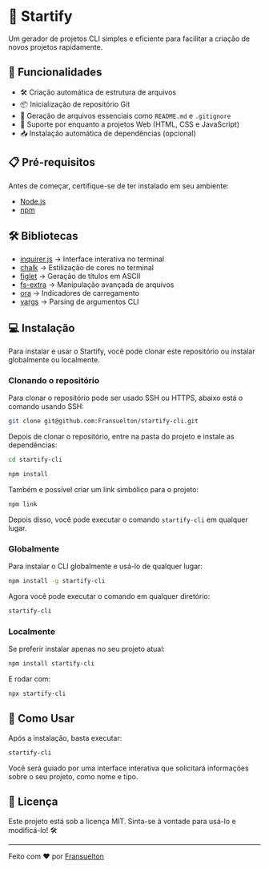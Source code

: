 # 🚀 Startify

Um gerador de projetos CLI simples e eficiente para facilitar a criação de novos projetos rapidamente.

## 📌 Funcionalidades

- 🛠 Criação automática de estrutura de arquivos
- 📦 Inicialização de repositório Git
- 📜 Geração de arquivos essenciais como `README.md` e `.gitignore`
- 🚀 Suporte por enquanto a projetos Web (HTML, CSS e JavaScript)
- 📥 Instalação automática de dependências (opcional)

## 📋 Pré-requisitos

Antes de começar, certifique-se de ter instalado em seu ambiente:

- [Node.js](https://nodejs.org/)
- [npm](https://www.npmjs.com/)

## 🛠 Bibliotecas

- [inquirer.js](https://www.npmjs.com/package/inquirer) → Interface interativa no terminal
- [chalk](https://www.npmjs.com/package/chalk) → Estilização de cores no terminal
- [figlet](https://www.npmjs.com/package/figlet) → Geração de títulos em ASCII
- [fs-extra](https://www.npmjs.com/package/fs-extra) → Manipulação avançada de arquivos
- [ora](https://www.npmjs.com/package/ora) → Indicadores de carregamento
- [yargs](https://www.npmjs.com/package/yargs) → Parsing de argumentos CLI

## 💻 Instalação

Para instalar e usar o Startify, você pode clonar este repositório ou instalar globalmente ou localmente.

### Clonando o repositório

Para clonar o repositório pode ser usado SSH ou HTTPS, abaixo está o comando usando SSH:

```bash
git clone git@github.com:Fransuelton/startify-cli.git
```

Depois de clonar o repositório, entre na pasta do projeto e instale as dependências:

```bash
cd startify-cli

npm install
```

Também e possível criar um link simbólico para o projeto:

```bash
npm link
```

Depois disso, você pode executar o comando `startify-cli` em qualquer lugar.

### Globalmente

Para instalar o CLI globalmente e usá-lo de qualquer lugar:

```sh
npm install -g startify-cli
```

Agora você pode executar o comando em qualquer diretório:

```sh
startify-cli
```

### Localmente

Se preferir instalar apenas no seu projeto atual:

```sh
npm install startify-cli
```

E rodar com:

```sh
npx startify-cli
```

## 🚀 Como Usar

Após a instalação, basta executar:

```sh
startify-cli
```

Você será guiado por uma interface interativa que solicitará informações sobre o seu projeto, como nome e tipo.

## 📜 Licença

Este projeto está sob a licença MIT. Sinta-se à vontade para usá-lo e modificá-lo! 🛠

---

Feito com ❤️ por [Fransuelton](https://github.com/Fransuelton)
